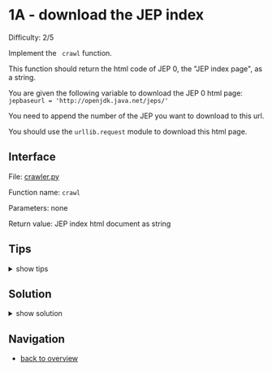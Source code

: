 # 1A - download the JEP index

Difficulty: 2/5

Implement the ``` crawl``` function.

This function should return the html code of JEP 0, the "JEP index page", as a string.

You are given the following variable to download the JEP 0 html page:
```jepbaseurl = 'http://openjdk.java.net/jeps/'```

You need to append the number of the JEP you want to download to this url.

You should use the ```urllib.request``` module to download this html page.

## Interface ##

File: [crawler.py](workspace/crawler.py)

Function name: ```crawl```

Parameters: none

Return value: JEP index html document as string

## Tips ##

<details>
  <summary>show tips</summary>

* try to import ```urllib.request``` in your REPL, then inspect it with ```dir()```
* ```urlopen(urlstring)``` will return a ```HTTPResponse``` for the http(s) address ```urlstring```
* ```HTTPResponse.read()``` will return the html page as a string
</details>

## Solution ##

<details>
  <summary>show solution</summary>

```
from urllib.request import urlopen

jepbaseurl = 'http://openjdk.java.net/jeps/'

def crawl():
    return str(urlopen('%s0' % jepbaseurl).read())
```
</details>

## Navigation ##
* [back to overview](0.md)

